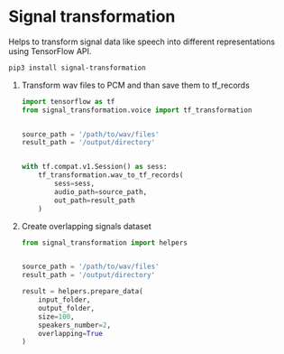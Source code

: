 # Signal transformation


Helps to transform signal data like speech into different representations using TensorFlow API.
```bash
pip3 install signal-transformation
```

1) Transform wav files to PCM and than save them to tf_records
    ```python
    import tensorflow as tf
    from signal_transformation.voice import tf_transformation
    
    
    source_path = '/path/to/wav/files'
    result_path = '/output/directory'
    
    
    with tf.compat.v1.Session() as sess:
        tf_transformation.wav_to_tf_records(
            sess=sess,
            audio_path=source_path,
            out_path=result_path
        )
    
    ```

2) Create overlapping signals dataset
    ```python
    from signal_transformation import helpers
    
    
    source_path = '/path/to/wav/files'
    result_path = '/output/directory'
    
    result = helpers.prepare_data(
        input_folder,
        output_folder,
        size=100,
        speakers_number=2,
        overlapping=True
    )
    
    ```